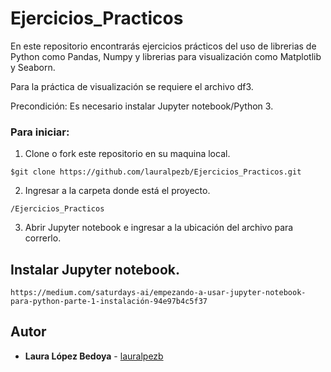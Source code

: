 # Ejercicios_Practicos
En este repositorio encontrarás ejercicios prácticos del uso de librerias de Python como Pandas, Numpy y librerias para visualización como Matplotlib y Seaborn.

Para la práctica de visualización se requiere el archivo df3.

Precondición:
Es necesario instalar Jupyter notebook/Python 3.

### Para iniciar:

1. Clone o fork este repositorio en su maquina local.

```
$git clone https://github.com/lauralpezb/Ejercicios_Practicos.git
```

2. Ingresar a la carpeta donde está el proyecto.

```
/Ejercicios_Practicos
```

3. Abrir Jupyter notebook e ingresar a la ubicación del archivo para correrlo.

## Instalar Jupyter notebook.

```
https://medium.com/saturdays-ai/empezando-a-usar-jupyter-notebook-para-python-parte-1-instalación-94e97b4c5f37
```

## Autor

- **Laura López Bedoya** - [lauralpezb](https://github.com/lauralpezb)
